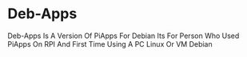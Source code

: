 # Deb-Apps
Deb-Apps Is A Version Of PiApps For Debian
Its For Person Who Used PiApps On RPI And First Time Using A PC Linux Or VM Debian
